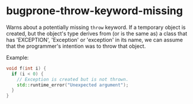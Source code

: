 # bugprone-throw-keyword-missing

Warns about a potentially missing `throw` keyword. If a temporary object
is created, but the object\'s type derives from (or is the same as) a
class that has \'EXCEPTION\', \'Exception\' or \'exception\' in its
name, we can assume that the programmer\'s intention was to throw that
object.

Example:

```c++
void f(int i) {
  if (i < 0) {
    // Exception is created but is not thrown.
    std::runtime_error("Unexpected argument");
  }
}
```
